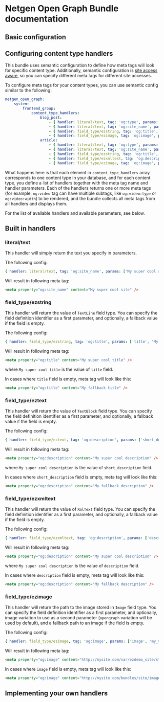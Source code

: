 Netgen Open Graph Bundle documentation
======================================

## Basic configuration

## Configuring content type handlers

This bundle uses semantic configuration to define how meta tags will look for specific content type. Additionally, semantic configuration is [site access aware](https://doc.ez.no/display/EZP/How+to+expose+SiteAccess+aware+configuration+for+your+bundle), so you can specify different meta tags for different site accesses.

To configure meta tags for your content types, you can use semantic config similar to the following:

```yaml
netgen_open_graph:
    system:
        frontend_group:
            content_type_handlers:
                blog_post:
                    - { handler: literal/text, tag: 'og:type', params: ['article'] }
                    - { handler: literal/text, tag: 'og:site_name', params: ['My cool site'] }
                    - { handler: field_type/ezstring, tag: 'og:title', params: ['title'] }
                    - { handler: field_type/ezimage, tag: 'og:image', params: ['image', 'opengraph'] }
                article:
                    - { handler: literal/text, tag: 'og:type', params: ['article'] }
                    - { handler: literal/text, tag: 'og:site_name', params: ['My cool site'] }
                    - { handler: field_type/ezstring, tag: 'og:title', params: ['short_title'] }
                    - { handler: field_type/ezxmltext, tag: 'og:description', params: ['short_intro'] }
                    - { handler: field_type/ezimage, tag: 'og:image', params: ['line_image', 'opengraph'] }
```

What happens here is that each element in `content_type_handlers` array corresponds to one content type in your database, and for each content type, you define a list of handlers together with the meta tag name and handler parameters. Each of the handlers returns one or more meta tags (for example, `og:video` tag can have multiple subtags, like `og:video:type` or `og:video:width`) to be rendered, and the bundle collects all meta tags from all handlers and displays them.

For the list of available handlers and available parameters, see below.

## Built in handlers

### literal/text

This handler will simply return the text you specify in parameters.

The following config:

```yaml
{ handler: literal/text, tag: 'og:site_name', params: ['My super cool site'] }
```

Will result in following meta tag:

```html
<meta property="og:site_name" content="My super cool site" />
```

### field_type/ezstring

This handler will return the value of `TextLine` field type. You can specify the field definition identifier as a first parameter, and optionally, a fallback value if the field is empty.

The following config:

```yaml
{ handler: field_type/ezstring, tag: 'og:title', params: ['title', 'My fallback title'] }
```

Will result in following meta tag:

```html
<meta property="og:title" content="My super cool title" />
```

where `My super cool title` is the value of `title` field.

In cases where `title` field is empty, meta tag will look like this:

```html
<meta property="og:title" content="My fallback title" />
```

### field_type/eztext

This handler will return the value of `TextBlock` field type. You can specify the field definition identifier as a first parameter, and optionally, a fallback value if the field is empty.

The following config:

```yaml
{ handler: field_type/eztext, tag: 'og:description', params: ['short_description', 'My fallback description'] }
```

Will result in following meta tag:

```html
<meta property="og:description" content="My super cool description" />
```

where `My super cool description` is the value of `short_description` field.

In cases where `short_description` field is empty, meta tag will look like this:

```html
<meta property="og:description" content="My fallback description" />
```

### field_type/ezxmltext

This handler will return the value of `XmlText` field type. You can specify the field definition identifier as a first parameter, and optionally, a fallback value if the field is empty.

The following config:

```yaml
{ handler: field_type/ezxmltext, tag: 'og:description', params: ['description', 'My fallback description'] }
```

Will result in following meta tag:

```html
<meta property="og:description" content="My super cool description" />
```

where `My super cool description` is the value of `description` field.

In cases where `description` field is empty, meta tag will look like this:

```html
<meta property="og:description" content="My fallback description" />
```

### field_type/ezimage

This handler will return the path to the image stored in `Image` field type. You can specify the field definition identifier as a first parameter, and optionally, image variation to use as a second parameter (`opengraph` variation will be used by default), and a fallback path to an image if the field is empty.

The following config:

```yaml
{ handler: field_type/ezimage, tag: 'og:image', params: ['image', 'my_variation', 'bundles/site/images/opengraph_default_image.png'] }
```

Will result in following meta tag:

```html
<meta property="og:image" content="http://mysite.com/var/ezdemo_site/storage/images/portfolio/design-and-architecture/503-44-eng-EU/Design-and-Architecture_opengraph.png" />
```

In cases where `image` field is empty, meta tag will look like this:

```html
<meta property="og:image" content="http://mysite.com/bundles/site/images/opengraph_default_image.png" />
```

## Implementing your own handlers
